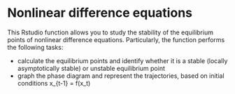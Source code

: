 # Nonlinear difference equations
This Rstudio function allows you to study the stability of the equilibrium points of nonlinear difference equations. Particularly, the function performs the following tasks:
- calculate the equilibrium points and identify whether it is a stable (locally asymptotically stable) or unstable equilibrium point
- graph the phase diagram and represent the trajectories, based on initial conditions
x_{t-1} = f(x_t)
